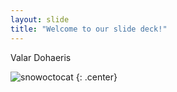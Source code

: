 ```yaml
---
layout: slide
title: "Welcome to our slide deck!"
---
```


Valar Dohaeris

![snowoctocat](https://octodex.github.com/images/snowoctocat.png)
{: .center}
